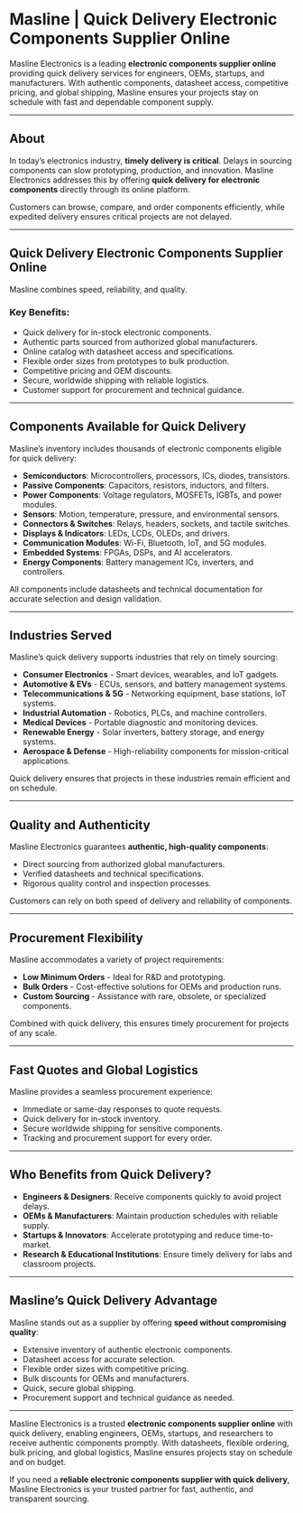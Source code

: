 # Masline | Quick Delivery Electronic Components Supplier Online

Masline Electronics is a leading **electronic components supplier online** providing quick delivery services for engineers, OEMs, startups, and manufacturers. With authentic components, datasheet access, competitive pricing, and global shipping, Masline ensures your projects stay on schedule with fast and dependable component supply.

---

## About

In today’s electronics industry, **timely delivery is critical**. Delays in sourcing components can slow prototyping, production, and innovation. Masline Electronics addresses this by offering **quick delivery for electronic components** directly through its online platform.  

Customers can browse, compare, and order components efficiently, while expedited delivery ensures critical projects are not delayed.

---

## Quick Delivery Electronic Components Supplier Online

Masline combines speed, reliability, and quality.  

### Key Benefits:
- Quick delivery for in-stock electronic components.  
- Authentic parts sourced from authorized global manufacturers.  
- Online catalog with datasheet access and specifications.  
- Flexible order sizes from prototypes to bulk production.  
- Competitive pricing and OEM discounts.  
- Secure, worldwide shipping with reliable logistics.  
- Customer support for procurement and technical guidance.  

---

## Components Available for Quick Delivery

Masline’s inventory includes thousands of electronic components eligible for quick delivery:

- **Semiconductors**: Microcontrollers, processors, ICs, diodes, transistors.  
- **Passive Components**: Capacitors, resistors, inductors, and filters.  
- **Power Components**: Voltage regulators, MOSFETs, IGBTs, and power modules.  
- **Sensors**: Motion, temperature, pressure, and environmental sensors.  
- **Connectors & Switches**: Relays, headers, sockets, and tactile switches.  
- **Displays & Indicators**: LEDs, LCDs, OLEDs, and drivers.  
- **Communication Modules**: Wi-Fi, Bluetooth, IoT, and 5G modules.  
- **Embedded Systems**: FPGAs, DSPs, and AI accelerators.  
- **Energy Components**: Battery management ICs, inverters, and controllers.  

All components include datasheets and technical documentation for accurate selection and design validation.

---

## Industries Served

Masline’s quick delivery supports industries that rely on timely sourcing:

- **Consumer Electronics** - Smart devices, wearables, and IoT gadgets.  
- **Automotive & EVs** - ECUs, sensors, and battery management systems.  
- **Telecommunications & 5G** - Networking equipment, base stations, IoT systems.  
- **Industrial Automation** - Robotics, PLCs, and machine controllers.  
- **Medical Devices** - Portable diagnostic and monitoring devices.  
- **Renewable Energy** - Solar inverters, battery storage, and energy systems.  
- **Aerospace & Defense** - High-reliability components for mission-critical applications.  

Quick delivery ensures that projects in these industries remain efficient and on schedule.

---

## Quality and Authenticity

Masline Electronics guarantees **authentic, high-quality components**:

- Direct sourcing from authorized global manufacturers.  
- Verified datasheets and technical specifications.  
- Rigorous quality control and inspection processes.  

Customers can rely on both speed of delivery and reliability of components.

---

## Procurement Flexibility

Masline accommodates a variety of project requirements:

- **Low Minimum Orders** - Ideal for R&D and prototyping.  
- **Bulk Orders** - Cost-effective solutions for OEMs and production runs.  
- **Custom Sourcing** - Assistance with rare, obsolete, or specialized components.  

Combined with quick delivery, this ensures timely procurement for projects of any scale.

---

## Fast Quotes and Global Logistics

Masline provides a seamless procurement experience:

- Immediate or same-day responses to quote requests.  
- Quick delivery for in-stock inventory.  
- Secure worldwide shipping for sensitive components.  
- Tracking and procurement support for every order.  

---

## Who Benefits from Quick Delivery?

- **Engineers & Designers**: Receive components quickly to avoid project delays.  
- **OEMs & Manufacturers**: Maintain production schedules with reliable supply.  
- **Startups & Innovators**: Accelerate prototyping and reduce time-to-market.  
- **Research & Educational Institutions**: Ensure timely delivery for labs and classroom projects.  

---

## Masline’s Quick Delivery Advantage

Masline stands out as a supplier by offering **speed without compromising quality**:

- Extensive inventory of authentic electronic components.  
- Datasheet access for accurate selection.  
- Flexible order sizes with competitive pricing.  
- Bulk discounts for OEMs and manufacturers.  
- Quick, secure global shipping.  
- Procurement support and technical guidance as needed.  

---

Masline Electronics is a trusted **electronic components supplier online** with quick delivery, enabling engineers, OEMs, startups, and researchers to receive authentic components promptly. With datasheets, flexible ordering, bulk pricing, and global logistics, Masline ensures projects stay on schedule and on budget.  

If you need a **reliable electronic components supplier with quick delivery**, Masline Electronics is your trusted partner for fast, authentic, and transparent sourcing.  
